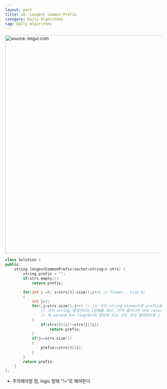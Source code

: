 ```yaml
---
layout: post
title: 20. Longest common Prefix
category: Daily Algorithms
tag: Daily Algorithms
---
```



<a href="https://postimg.cc/5HwfcYwQ"><img src="https://i.postimg.cc/1zdXqDXB/Capture.jpg" width="700px" title="source: imgur.com" /><a>

```c++
class Solution {
public:
    string longestCommonPrefix(vector<string>& strs) {
        string prefix = "";
        if(strs.empty())
            return prefix;

        for(int i =0; i<strs[0].size();i++) // flower , size 6;
        {
            int j=1;
            for(;j<strs.size();j++) // j는 각각 string element에 prefix를 체크하는 역할
                // 각각 string 엘레먼트의 i번째를 체크, 만약 틀리다면 바로 return prefix.
                // 즉 second for loop에서의 한바퀴 도는 것은 각각 엘레먼트의 i 값을 체크하는 것이다.
            {
                if(strs[0][i]!=strs[j][i])
                    return prefix;
            }
            if(j==strs.size())
            {
                prefix+=strs[0][i];
            }
        }
        return prefix;
    }
};
```

- 주의해야할 점, logic 할때 "!="로 해야한다.
